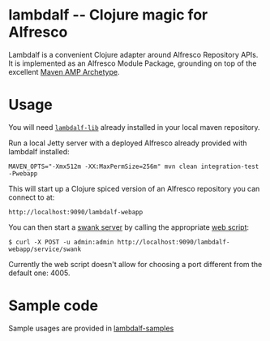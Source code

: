 lambdalf -- Clojure magic for Alfresco
======================================

Lambdalf is a convenient Clojure adapter around Alfresco Repository APIs.
It is implemented as an Alfresco Module Package, grounding on top of
the excellent [Maven AMP Archetype](code.google.com/p/maven-alfresco-archetypes/).

Usage
=====================

You will need [`lambdalf-lib`](https://github.com/skuro/lambdalf/tree/master/lambdalf-lib) already installed in your
local maven repository.

Run a local Jetty server with a deployed Alfresco already provided with lambdalf installed:

    MAVEN_OPTS="-Xmx512m -XX:MaxPermSize=256m" mvn clean integration-test -Pwebapp

This will start up a Clojure spiced version of an Alfresco repository you can connect to at:

    http://localhost:9090/lambdalf-webapp

You can then start a [swank server](https://github.com/technomancy/swank-clojure) by calling the appropriate
[web script](https://github.com/skuro/lambdalf/tree/master/lambdalf/src/main/resources/alfresco/templates/webscripts/clj):

    $ curl -X POST -u admin:admin http://localhost:9090/lambdalf-webapp/service/swank

Currently the web script doesn't allow for choosing a port different from the default one: 4005.

Sample code
=====================

Sample usages are provided in [lambdalf-samples](https://github.com/skuro/lambdalf-samples)